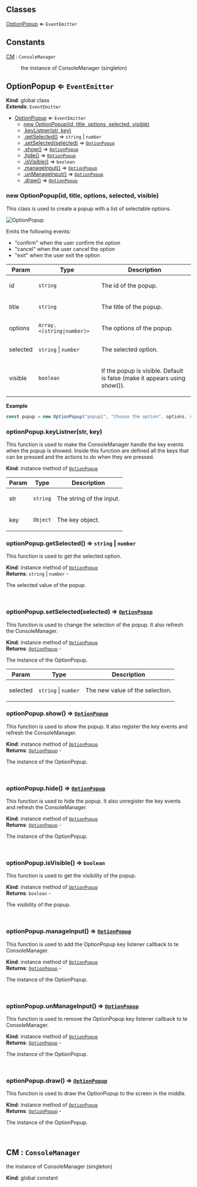 ## Classes

<dl>
<dt><a href="#OptionPopup">OptionPopup</a> ⇐ <code>EventEmitter</code></dt>
<dd></dd>
</dl>

## Constants

<dl>
<dt><a href="#CM">CM</a> : <code>ConsoleManager</code></dt>
<dd><p>the instance of ConsoleManager (singleton)</p></dd>
</dl>

<a name="OptionPopup"></a>

## OptionPopup ⇐ <code>EventEmitter</code>
**Kind**: global class  
**Extends**: <code>EventEmitter</code>  

* [OptionPopup](#OptionPopup) ⇐ <code>EventEmitter</code>
    * [new OptionPopup(id, title, options, selected, visible)](#new_OptionPopup_new)
    * [.keyListner(str, key)](#OptionPopup+keyListner)
    * [.getSelected()](#OptionPopup+getSelected) ⇒ <code>string</code> \| <code>number</code>
    * [.setSelected(selected)](#OptionPopup+setSelected) ⇒ [<code>OptionPopup</code>](#OptionPopup)
    * [.show()](#OptionPopup+show) ⇒ [<code>OptionPopup</code>](#OptionPopup)
    * [.hide()](#OptionPopup+hide) ⇒ [<code>OptionPopup</code>](#OptionPopup)
    * [.isVisible()](#OptionPopup+isVisible) ⇒ <code>boolean</code>
    * [.manageInput()](#OptionPopup+manageInput) ⇒ [<code>OptionPopup</code>](#OptionPopup)
    * [.unManageInput()](#OptionPopup+unManageInput) ⇒ [<code>OptionPopup</code>](#OptionPopup)
    * [.draw()](#OptionPopup+draw) ⇒ [<code>OptionPopup</code>](#OptionPopup)

<a name="new_OptionPopup_new"></a>

### new OptionPopup(id, title, options, selected, visible)
<p>This class is used to create a popup with a list of selectable options.</p>
<p><img src="https://user-images.githubusercontent.com/14907987/165752387-2eac4936-1b5d-462e-9353-562d04f1b4fe.gif" alt="OptionPopup"></p>
<p>Emits the following events:</p>
<ul>
<li>&quot;confirm&quot; when the user confirm the option</li>
<li>&quot;cancel&quot; when the user cancel the option</li>
<li>&quot;exit&quot; when the user exit the option</li>
</ul>


| Param | Type | Description |
| --- | --- | --- |
| id | <code>string</code> | <p>The id of the popup.</p> |
| title | <code>string</code> | <p>The title of the popup.</p> |
| options | <code>Array.&lt;(string\|number)&gt;</code> | <p>The options of the popup.</p> |
| selected | <code>string</code> \| <code>number</code> | <p>The selected option.</p> |
| visible | <code>boolean</code> | <p>If the popup is visible. Default is false (make it appears using show()).</p> |

**Example**  
```js
const popup = new OptionPopup("popup1", "Choose the option", options, selectedOption).show().on("confirm", (option) => { console.log(option) }) // show the popup and wait for the user to confirm
```
<a name="OptionPopup+keyListner"></a>

### optionPopup.keyListner(str, key)
<p>This function is used to make the ConsoleManager handle the key events when the popup is showed.
Inside this function are defined all the keys that can be pressed and the actions to do when they are pressed.</p>

**Kind**: instance method of [<code>OptionPopup</code>](#OptionPopup)  

| Param | Type | Description |
| --- | --- | --- |
| str | <code>string</code> | <p>The string of the input.</p> |
| key | <code>Object</code> | <p>The key object.</p> |

<a name="OptionPopup+getSelected"></a>

### optionPopup.getSelected() ⇒ <code>string</code> \| <code>number</code>
<p>This function is used to get the selected option.</p>

**Kind**: instance method of [<code>OptionPopup</code>](#OptionPopup)  
**Returns**: <code>string</code> \| <code>number</code> - <p>The selected value of the popup.</p>  
<a name="OptionPopup+setSelected"></a>

### optionPopup.setSelected(selected) ⇒ [<code>OptionPopup</code>](#OptionPopup)
<p>This function is used to change the selection of the popup. It also refresh the ConsoleManager.</p>

**Kind**: instance method of [<code>OptionPopup</code>](#OptionPopup)  
**Returns**: [<code>OptionPopup</code>](#OptionPopup) - <p>The instance of the OptionPopup.</p>  

| Param | Type | Description |
| --- | --- | --- |
| selected | <code>string</code> \| <code>number</code> | <p>The new value of the selection.</p> |

<a name="OptionPopup+show"></a>

### optionPopup.show() ⇒ [<code>OptionPopup</code>](#OptionPopup)
<p>This function is used to show the popup. It also register the key events and refresh the ConsoleManager.</p>

**Kind**: instance method of [<code>OptionPopup</code>](#OptionPopup)  
**Returns**: [<code>OptionPopup</code>](#OptionPopup) - <p>The instance of the OptionPopup.</p>  
<a name="OptionPopup+hide"></a>

### optionPopup.hide() ⇒ [<code>OptionPopup</code>](#OptionPopup)
<p>This function is used to hide the popup. It also unregister the key events and refresh the ConsoleManager.</p>

**Kind**: instance method of [<code>OptionPopup</code>](#OptionPopup)  
**Returns**: [<code>OptionPopup</code>](#OptionPopup) - <p>The instance of the OptionPopup.</p>  
<a name="OptionPopup+isVisible"></a>

### optionPopup.isVisible() ⇒ <code>boolean</code>
<p>This function is used to get the visibility of the popup.</p>

**Kind**: instance method of [<code>OptionPopup</code>](#OptionPopup)  
**Returns**: <code>boolean</code> - <p>The visibility of the popup.</p>  
<a name="OptionPopup+manageInput"></a>

### optionPopup.manageInput() ⇒ [<code>OptionPopup</code>](#OptionPopup)
<p>This function is used to add the OptionPopup key listener callback to te ConsoleManager.</p>

**Kind**: instance method of [<code>OptionPopup</code>](#OptionPopup)  
**Returns**: [<code>OptionPopup</code>](#OptionPopup) - <p>The instance of the OptionPopup.</p>  
<a name="OptionPopup+unManageInput"></a>

### optionPopup.unManageInput() ⇒ [<code>OptionPopup</code>](#OptionPopup)
<p>This function is used to remove the OptionPopup key listener callback to te ConsoleManager.</p>

**Kind**: instance method of [<code>OptionPopup</code>](#OptionPopup)  
**Returns**: [<code>OptionPopup</code>](#OptionPopup) - <p>The instance of the OptionPopup.</p>  
<a name="OptionPopup+draw"></a>

### optionPopup.draw() ⇒ [<code>OptionPopup</code>](#OptionPopup)
<p>This function is used to draw the OptionPopup to the screen in the middle.</p>

**Kind**: instance method of [<code>OptionPopup</code>](#OptionPopup)  
**Returns**: [<code>OptionPopup</code>](#OptionPopup) - <p>The instance of the OptionPopup.</p>  
<a name="CM"></a>

## CM : <code>ConsoleManager</code>
<p>the instance of ConsoleManager (singleton)</p>

**Kind**: global constant  

